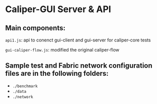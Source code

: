 # Caliper-GUI Server & API

## Main components:

`api1.js`: api to conenct gui-client and gui-server for caliper-core tests

`gui-caliper-flow.js`: modified the original caliper-flow

## Sample test and Fabric network configuration files are in the following folders:

- `./benchmark`
- `./data`
- `./network`